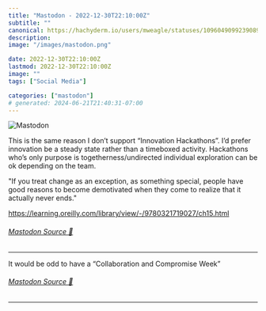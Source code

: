 ```yaml
---
title: "Mastodon - 2022-12-30T22:10:00Z"
subtitle: ""
canonical: https://hachyderm.io/users/mweagle/statuses/109604909923908978
description:
image: "/images/mastodon.png"

date: 2022-12-30T22:10:00Z
lastmod: 2022-12-30T22:10:00Z
image: ""
tags: ["Social Media"]

categories: ["mastodon"]
# generated: 2024-06-21T21:40:31-07:00
---
```

![Mastodon](/images/mastodon.png)

<p>This is the same reason I don’t support “Innovation Hackathons”. I’d prefer innovation be a steady state rather than a timeboxed activity. Hackathons who’s only purpose is togetherness/undirected individual exploration can be ok depending on the team.</p><p>&quot;If you treat change as an exception, as something special, people have good reasons to become demotivated when they come to realize that it actually never ends.&quot;</p><p><a href="https://learning.oreilly.com/library/view/-/9780321719027/ch15.html" target="_blank" rel="nofollow noopener noreferrer" translate="no"><span class="invisible">https://</span><span class="ellipsis">learning.oreilly.com/library/v</span><span class="invisible">iew/-/9780321719027/ch15.html</span></a></p>


###### [Mastodon Source 🐘](https://hachyderm.io/@mweagle/109604909923908978)

___

<p>It would be odd to have a “Collaboration and Compromise Week”</p>


###### [Mastodon Source 🐘](https://hachyderm.io/@mweagle/109604919539172022)

___
